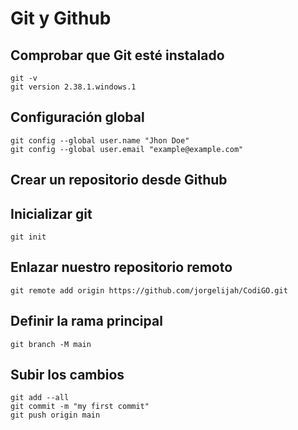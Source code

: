 # Git y Github
## Comprobar que Git esté instalado

```
git -v
git version 2.38.1.windows.1
```

## Configuración global

```
git config --global user.name "Jhon Doe"
git config --global user.email "example@example.com"
```
## Crear un repositorio desde Github

## Inicializar git

```
git init
```

## Enlazar nuestro repositorio remoto

```
git remote add origin https://github.com/jorgelijah/CodiGO.git
```

## Definir la rama principal

```
git branch -M main
```
## Subir los cambios

```
git add --all
git commit -m "my first commit"
git push origin main
```
